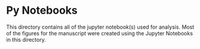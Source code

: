 # Py Notebooks

This directory contains all of the jupyter notebook(s) used for analysis. Most of the figures for the manuscript were created using the Jupyter Notebooks in this directory. 